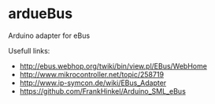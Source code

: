 # ardueBus
Arduino adapter for eBus

Usefull links:
* http://ebus.webhop.org/twiki/bin/view.pl/EBus/WebHome
* http://www.mikrocontroller.net/topic/258719
* http://www.ip-symcon.de/wiki/EBus_Adapter
* https://github.com/FrankHinkel/Arduino_SML_eBus
